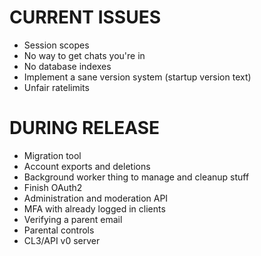 # CURRENT ISSUES
- Session scopes
- No way to get chats you're in
- No database indexes
- Implement a sane version system (startup version text)
- Unfair ratelimits

# DURING RELEASE
- Migration tool
- Account exports and deletions
- Background worker thing to manage and cleanup stuff
- Finish OAuth2
- Administration and moderation API
- MFA with already logged in clients
- Verifying a parent email
- Parental controls
- CL3/API v0 server

